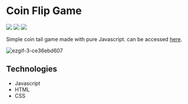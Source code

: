 # Coin Flip Game

<div>
    <img src="https://img.shields.io/badge/type-game-blue">
    <img src="https://img.shields.io/badge/difficulty-easy-brightgreen">
    <img src="https://img.shields.io/badge/tech-javascript-yellow">
</div>

Simple coin tail game made with pure Javascript. can be accessed [here](https://charllyslima.github.io/cara-coroa/src/).

![ezgif-3-ce36ebd607](https://user-images.githubusercontent.com/96506145/200698917-26ca11a4-7fb1-4b49-9308-1ab9a9be907d.gif)

## Technologies
- Javascript
- HTML
- CSS
